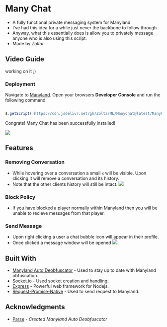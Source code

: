 # Many Chat
  * A fully functional private messaging system for Manyland
  * I've had this idea for a while just never the backbone to follow through
  * Anyway, what this essentially does is allow you to privately message anyone who is also using this script.
  * Made by *Zoltar*

## Video Guide

working on it ;)

### Deployment

Navigate to [Manyland](http://manyland.com).
Open your browsers **Developer Console** and run the following command.

```js

$.getScript('https://cdn.jsdelivr.net/gh/ZoltarML/ManyChat@latest/ManyChatClient.js')

```

Congrats! Many Chat has been successfully installed!

![](https://gyazo.com/e730a6be38dd45e1297396a81992f554.gif)

## Features

### Removing Conversation
 * While hovering over a conversation a small `x` will be visible. Upon clicking it will remove a conversation and its history.
 * Note that the other clients history will still be intact.
![](https://gyazo.com/9f98fcf1f4104172f1b84901c395d733.gif)
 

### Block Policy
 * If you have blocked a player normally within Manyland then you will be unable to recieve messages from that player.
 
 
### Send Message
* Upon right clicking a user a chat bubble icon will appear in their profile.
* Once clicked a message window will be opened
![](https://gyazo.com/b9bb8bd1e0bb5b2d4c5c4cf3e7ea5e87.gif)

## Built With

* [Manyland Auto Deobfuscator](https://github.com/parseml/many-deobf) - Used to stay up to date with Manyland obfuscation.
* [Socket.io](https://socket.io/) - Used socket creation and handling.
* [Express](https://expressjs.com/) - Powerful web framework for Nodejs.
* [Request-Promise-Native](https://github.com/request/request-promise-native) - Used to send request to Manyland.


## Acknowledgments

* [Parse](https://pastebin.com/u/parseml) - *Created Manyland Auto Deobfuscator*


